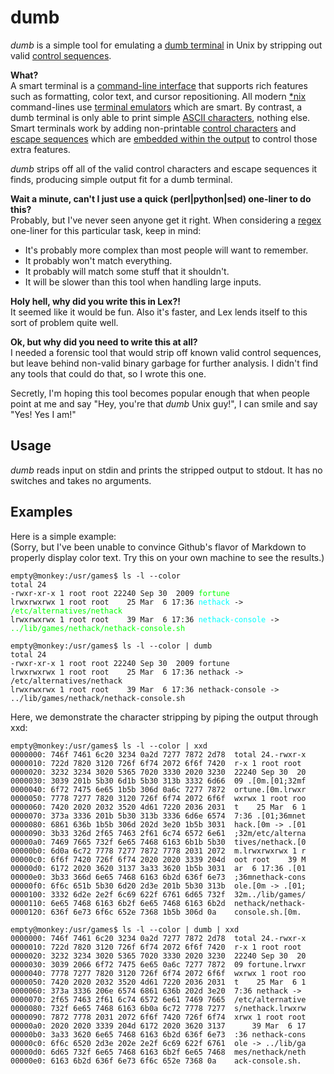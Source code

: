 # dumb #
_dumb_ is a simple tool for emulating a [dumb terminal](http://en.wikipedia.org/wiki/Computer_terminal#Dumb_terminal) in Unix by stripping out valid [control sequences](http://www.xfree86.org/current/ctlseqs.html).

**What?**  
A smart terminal is a [command-line interface](http://en.wikipedia.org/wiki/Commandline) that supports rich features such as formatting, color text, and cursor repositioning. All modern [\*nix](http://en.wikipedia.org/wiki/*nix) command-lines use [terminal emulators](http://en.wikipedia.org/wiki/Terminal_emulator) which are smart. By contrast, a dumb terminal is only able to print simple [ASCII characters](http://en.wikipedia.org/wiki/Ascii), nothing else. Smart terminals work by adding non-printable [control characters](http://en.wikipedia.org/wiki/Control_character) and [escape sequences](http://en.wikipedia.org/wiki/Escape_sequence) which are [embedded within the output](http://en.wikipedia.org/wiki/In-band_signaling) to control those extra features.

_dumb_ strips off all of the valid control characters and escape sequences it finds, producing simple output fit for a dumb terminal.


**Wait a minute, can't I just use a quick (perl|python|sed) one-liner to do this?**  
Probably, but I've never seen anyone get it right. When considering a [regex](http://en.wikipedia.org/wiki/Regular_expression) one-liner for this particular task, keep in mind:  

* It's probably more complex than most people will want to remember.
* It probably won't match everything.
* It probably will match some stuff that it shouldn't.
* It will be slower than this tool when handling large inputs.


**Holy hell, why did you write this in Lex?!**  
It seemed like it would be fun. Also it's faster, and Lex lends itself to this sort of problem quite well.


**Ok, but why did you need to write this at all?**  
I needed a forensic tool that would strip off known valid control sequences, but leave behind non-valid binary garbage for further analysis. I didn't find any tools that could do that, so I wrote this one.

Secretly, I'm hoping this tool becomes popular enough that when people point at me and say "Hey, you're that _dumb_ Unix guy!", I can smile and say "Yes! Yes I am!"

## Usage ##

_dumb_ reads input on stdin and prints the stripped output to stdout. It has no switches and takes no arguments.

## Examples ##

Here is a simple example:  
(Sorry, but I've been unable to convince Github's flavor of Markdown to properly display color text. Try this on your own machine to see the results.)

<pre><code>empty@monkey:/usr/games$ ls -l --color
total 24
-rwxr-xr-x 1 root root 22240 Sep 30  2009 <span style="color:#00ff00">fortune</span>
lrwxrwxrwx 1 root root    25 Mar  6 17:36 <span style="color:#00ffff">nethack</span> -> <span style="color:#00ff00">/etc/alternatives/nethack</span>
lrwxrwxrwx 1 root root    39 Mar  6 17:36 <span style="color:#00ffff">nethack-console</span> -> <span style="color:#00ff00">../lib/games/nethack/nethack-console.sh</span>

empty@monkey:/usr/games$ ls -l --color | dumb 
total 24
-rwxr-xr-x 1 root root 22240 Sep 30  2009 fortune
lrwxrwxrwx 1 root root    25 Mar  6 17:36 nethack -> /etc/alternatives/nethack
lrwxrwxrwx 1 root root    39 Mar  6 17:36 nethack-console -> ../lib/games/nethack/nethack-console.sh</code></pre>


Here, we demonstrate the character stripping by piping the output through xxd:

```
empty@monkey:/usr/games$ ls -l --color | xxd
0000000: 746f 7461 6c20 3234 0a2d 7277 7872 2d78  total 24.-rwxr-x
0000010: 722d 7820 3120 726f 6f74 2072 6f6f 7420  r-x 1 root root 
0000020: 3232 3234 3020 5365 7020 3330 2020 3230  22240 Sep 30  20
0000030: 3039 201b 5b30 6d1b 5b30 313b 3332 6d66  09 .[0m.[01;32mf
0000040: 6f72 7475 6e65 1b5b 306d 0a6c 7277 7872  ortune.[0m.lrwxr
0000050: 7778 7277 7820 3120 726f 6f74 2072 6f6f  wxrwx 1 root roo
0000060: 7420 2020 2032 3520 4d61 7220 2036 2031  t    25 Mar  6 1
0000070: 373a 3336 201b 5b30 313b 3336 6d6e 6574  7:36 .[01;36mnet
0000080: 6861 636b 1b5b 306d 202d 3e20 1b5b 3031  hack.[0m -> .[01
0000090: 3b33 326d 2f65 7463 2f61 6c74 6572 6e61  ;32m/etc/alterna
00000a0: 7469 7665 732f 6e65 7468 6163 6b1b 5b30  tives/nethack.[0
00000b0: 6d0a 6c72 7778 7277 7872 7778 2031 2072  m.lrwxrwxrwx 1 r
00000c0: 6f6f 7420 726f 6f74 2020 2020 3339 204d  oot root    39 M
00000d0: 6172 2020 3620 3137 3a33 3620 1b5b 3031  ar  6 17:36 .[01
00000e0: 3b33 366d 6e65 7468 6163 6b2d 636f 6e73  ;36mnethack-cons
00000f0: 6f6c 651b 5b30 6d20 2d3e 201b 5b30 313b  ole.[0m -> .[01;
0000100: 3332 6d2e 2e2f 6c69 622f 6761 6d65 732f  32m../lib/games/
0000110: 6e65 7468 6163 6b2f 6e65 7468 6163 6b2d  nethack/nethack-
0000120: 636f 6e73 6f6c 652e 7368 1b5b 306d 0a    console.sh.[0m.

empty@monkey:/usr/games$ ls -l --color | dumb | xxd
0000000: 746f 7461 6c20 3234 0a2d 7277 7872 2d78  total 24.-rwxr-x
0000010: 722d 7820 3120 726f 6f74 2072 6f6f 7420  r-x 1 root root 
0000020: 3232 3234 3020 5365 7020 3330 2020 3230  22240 Sep 30  20
0000030: 3039 2066 6f72 7475 6e65 0a6c 7277 7872  09 fortune.lrwxr
0000040: 7778 7277 7820 3120 726f 6f74 2072 6f6f  wxrwx 1 root roo
0000050: 7420 2020 2032 3520 4d61 7220 2036 2031  t    25 Mar  6 1
0000060: 373a 3336 206e 6574 6861 636b 202d 3e20  7:36 nethack -> 
0000070: 2f65 7463 2f61 6c74 6572 6e61 7469 7665  /etc/alternative
0000080: 732f 6e65 7468 6163 6b0a 6c72 7778 7277  s/nethack.lrwxrw
0000090: 7872 7778 2031 2072 6f6f 7420 726f 6f74  xrwx 1 root root
00000a0: 2020 2020 3339 204d 6172 2020 3620 3137      39 Mar  6 17
00000b0: 3a33 3620 6e65 7468 6163 6b2d 636f 6e73  :36 nethack-cons
00000c0: 6f6c 6520 2d3e 202e 2e2f 6c69 622f 6761  ole -> ../lib/ga
00000d0: 6d65 732f 6e65 7468 6163 6b2f 6e65 7468  mes/nethack/neth
00000e0: 6163 6b2d 636f 6e73 6f6c 652e 7368 0a    ack-console.sh.
```

  
